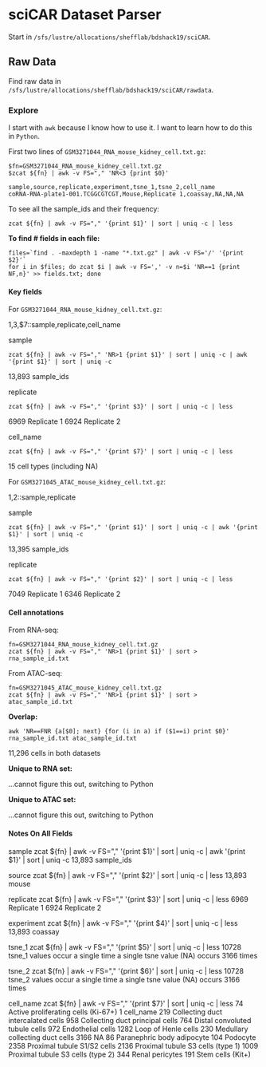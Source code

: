 # sciCAR Dataset Parser

Start in `/sfs/lustre/allocations/shefflab/bdshack19/sciCAR`.

## Raw Data

Find raw data in `/sfs/lustre/allocations/shefflab/bdshack19/sciCAR/rawdata`.

### Explore

I start with `awk` because I know how to use it. I want to learn how to do this in `Python`.

First two lines of `GSM3271044_RNA_mouse_kidney_cell.txt.gz`:

    $fn=GSM3271044_RNA_mouse_kidney_cell.txt.gz
    $zcat ${fn} | awk -v FS="," 'NR<3 {print $0}'

    sample,source,replicate,experiment,tsne_1,tsne_2,cell_name
    coRNA-RNA-plate1-001.TCGGCGTCGT,Mouse,Replicate 1,coassay,NA,NA,NA

To see all the sample_ids and their frequency:

    zcat ${fn} | awk -v FS="," '{print $1}' | sort | uniq -c | less

__To find # fields in each file:__

    files=`find . -maxdepth 1 -name "*.txt.gz" | awk -v FS='/' '{print $2}'`
    for i in $files; do zcat $i | awk -v FS=',' -v n=$i 'NR==1 {print NF,n}' >> fields.txt; done

#### Key fields

For `GSM3271044_RNA_mouse_kidney_cell.txt.gz`:

$1,$3,$7::sample,replicate,cell_name

sample

    zcat ${fn} | awk -v FS="," 'NR>1 {print $1}' | sort | uniq -c | awk '{print $1}' | sort | uniq -c

13,893 sample_ids

replicate

    zcat ${fn} | awk -v FS="," '{print $3}' | sort | uniq -c | less

6969 Replicate 1
6924 Replicate 2

cell_name

    zcat ${fn} | awk -v FS="," '{print $7}' | sort | uniq -c | less

15 cell types (including NA)

For `GSM3271045_ATAC_mouse_kidney_cell.txt.gz`:

$1,$2::sample,replicate

sample

    zcat ${fn} | awk -v FS="," '{print $1}' | sort | uniq -c | awk '{print $1}' | sort | uniq -c

13,395 sample_ids

replicate

    zcat ${fn} | awk -v FS="," '{print $2}' | sort | uniq -c | less

7049 Replicate 1
6346 Replicate 2

#### Cell annotations

From RNA-seq:

    fn=GSM3271044_RNA_mouse_kidney_cell.txt.gz
    zcat ${fn} | awk -v FS="," 'NR>1 {print $1}' | sort > rna_sample_id.txt

From ATAC-seq:

    fn=GSM3271045_ATAC_mouse_kidney_cell.txt.gz
    zcat ${fn} | awk -v FS="," 'NR>1 {print $1}' | sort > atac_sample_id.txt

__Overlap:__

    awk 'NR==FNR {a[$0]; next} {for (i in a) if ($1==i) print $0}' rna_sample_id.txt atac_sample_id.txt

11,296 cells in both datasets

__Unique to RNA set:__

  ...cannot figure this out, switching to Python
    
__Unique to ATAC set:__

  ...cannot figure this out, switching to Python

#### Notes On All Fields

sample
zcat ${fn} | awk -v FS="," '{print $1}' | sort | uniq -c | awk '{print $1}' | sort | uniq -c
13,893 sample_ids

source
zcat ${fn} | awk -v FS="," '{print $2}' | sort | uniq -c | less
13,893 mouse

replicate
zcat ${fn} | awk -v FS="," '{print $3}' | sort | uniq -c | less
6969 Replicate 1
6924 Replicate 2

experiment
zcat ${fn} | awk -v FS="," '{print $4}' | sort | uniq -c | less
13,893 coassay

tsne_1
zcat ${fn} | awk -v FS="," '{print $5}' | sort | uniq -c | less
10728 tsne_1 values occur a single time
a single tsne value (NA) occurs 3166 times

tsne_2
zcat ${fn} | awk -v FS="," '{print $6}' | sort | uniq -c | less
10728 tsne_2 values occur a single time
a single tsne value (NA) occurs 3166 times

cell_name
zcat ${fn} | awk -v FS="," '{print $7}' | sort | uniq -c | less
74 Active proliferating cells (Ki-67+)
 1 cell_name
219 Collecting  duct intercalated  cells
958 Collecting  duct  principal  cells
764 Distal convoluted tubule cells
972 Endothelial cells
1282 Loop of Henle cells
230 Medullary collecting duct cells
3166 NA
86 Paranephric body adipocyte
104 Podocyte
2358 Proximal tubule S1/S2 cells
2136 Proximal tubule S3 cells (type 1)
1009 Proximal tubule S3 cells (type 2)
344 Renal pericytes
191 Stem cells (Kit+)

